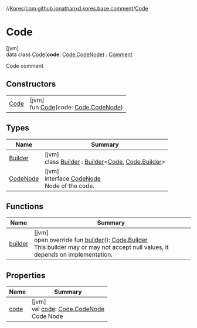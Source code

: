 //[Kores](../../../index.md)/[com.github.jonathanxd.kores.base.comment](../index.md)/[Code](index.md)

# Code

[jvm]\
data class [Code](index.md)(**code**: [Code.CodeNode](-code-node/index.md)) : [Comment](../-comment/index.md)

Code comment

## Constructors

| | |
|---|---|
| [Code](-code.md) | [jvm]<br>fun [Code](-code.md)(code: [Code.CodeNode](-code-node/index.md)) |

## Types

| Name | Summary |
|---|---|
| [Builder](-builder/index.md) | [jvm]<br>class [Builder](-builder/index.md) : [Builder](../../com.github.jonathanxd.kores.builder/-builder/index.md)<[Code](index.md), [Code.Builder](-builder/index.md)> |
| [CodeNode](-code-node/index.md) | [jvm]<br>interface [CodeNode](-code-node/index.md)<br>Node of the code. |

## Functions

| Name | Summary |
|---|---|
| [builder](builder.md) | [jvm]<br>open override fun [builder](builder.md)(): [Code.Builder](-builder/index.md)<br>This builder may or may not accept null values, it depends on implementation. |

## Properties

| Name | Summary |
|---|---|
| [code](code.md) | [jvm]<br>val [code](code.md): [Code.CodeNode](-code-node/index.md)<br>Code Node |
